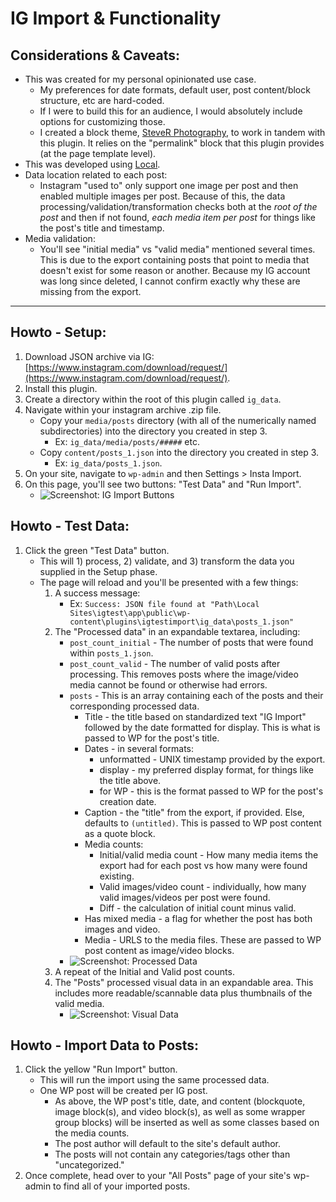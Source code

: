 # IG Import & Functionality

## Considerations & Caveats:
- This was created for my personal opinionated use case.
	- My preferences for date formats, default user, post content/block structure, etc are hard-coded.
	- If I were to build this for an audience, I would absolutely include options for customizing those.
	- I created a block theme, [SteveR Photography](https://github.com/sr4136/stever-photography), to work in tandem with this plugin. It relies on the "permalink" block that this plugin provides (at the page template level).
- This was developed using [Local](https://localwp.com/). 
- Data location related to each post:
	- Instagram "used to" only support one image per post and then enabled multiple images per post. Because of this, the data processing/validation/transformation checks both at the *root of the post* and then if not found, *each media item per post* for things like the post's title and timestamp.
- Media validation:
	- You'll see "initial media" vs "valid media" mentioned several times. This is due to the export containing posts that point to media that doesn't exist for some reason or another. Because my IG account was long since deleted, I cannot confirm exactly why these are missing from the export.

---

## Howto - Setup:
1. Download JSON archive via IG: [https://www.instagram.com/download/request/](https://www.instagram.com/download/request/).
2. Install this plugin.
3. Create a directory within the root of this plugin called `ig_data`.
4. Navigate within your instagram archive .zip file.
	- Copy your `media/posts` directory (with all of the numerically named subdirectories) into the directory you created in step 3. 
		- Ex: `ig_data/media/posts/#####` etc.
	- Copy `content/posts_1.json` into the directory you created in step 3.
		- Ex: `ig_data/posts_1.json`.
5. On your site, navigate to `wp-admin` and then Settings > Insta Import.
6. On this page, you'll see two buttons: "Test Data" and "Run Import".
	- ![Screenshot: IG Import Buttons](https://user-images.githubusercontent.com/4681620/236632082-52190ff4-03eb-42f7-91ad-fcbc1db1e4b8.png)


## Howto - Test Data:
1. Click the green "Test Data" button.
	- This will 1) process, 2) validate, and 3) transform the data you supplied in the Setup phase.
	- The page will reload and you'll be presented with a few things:
		1. A success message:
			- Ex: `Success: JSON file found at "Path\Local Sites\igtest\app\public\wp-content\plugins\igtestimport\ig_data\posts_1.json"`
		2. The "Processed data" in an expandable textarea, including:
			- `post_count_initial` - The number of posts that were found within `posts_1.json`. 
			- `post_count_valid` - The number of valid posts after processing. This removes posts where the image/video media cannot be found or otherwise had errors. 
			- `posts` - This is an array containing each of the posts and their corresponding processed data.
				- Title - the title based on standardized text "IG Import" followed by the date formatted for display. This is what is passed to WP for the post's title.
				- Dates - in several formats:
					- unformatted - UNIX timestamp provided by the export.
					- display - my preferred display format, for things like the title above.
					- for WP - this is the format passed to WP for the post's creation date.
				- Caption - the "title" from the export, if provided. Else, defaults to `(untitled)`. This is passed to WP post content as a quote block.
				- Media counts:
					- Initial/valid media count - How many media items the export had for each post vs how many were found existing.
					- Valid images/video count - individually, how many valid images/videos per post were found.
					- Diff - the calculation of initial count minus valid.
				- Has mixed media - a flag for whether the post has both images and video.
				- Media - URLS to the media files. These are passed to WP post content as image/video blocks.
			- ![Screenshot: Processed Data](https://user-images.githubusercontent.com/4681620/236633882-befd08a6-2b20-4870-8495-c81628704166.png)
		3. A repeat of the Initial and Valid post counts. 
		4. The "Posts" processed visual data in an expandable area. This includes more readable/scannable data plus thumbnails of the valid media.
			- ![Screenshot: Visual Data](https://user-images.githubusercontent.com/4681620/236633963-b0aa6d21-1ff7-476b-9067-e67e97acdd60.png)

## Howto - Import Data to Posts:
1. Click the yellow "Run Import" button.
	- This will run the import using the same processed data. 
	- One WP post will be created per IG post.
		- As above, the WP post's title, date, and content (blockquote, image block(s), and video block(s), as well as some wrapper group blocks) will be inserted as well as some classes based on the media counts.
		- The post author will default to the site's default author.
		- The posts will not contain any categories/tags other than "uncategorized."
2. Once complete, head over to your "All Posts" page of your site's wp-admin to find all of your imported posts.
